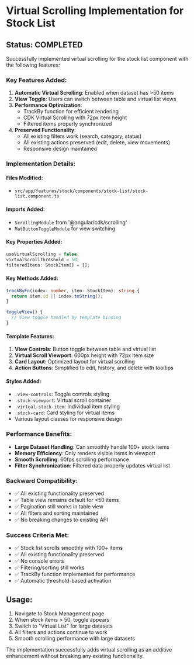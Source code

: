 # Virtual Scrolling Implementation for Stock List

## Status: COMPLETED

Successfully implemented virtual scrolling for the stock list component with the following features:

### Key Features Added:
1. **Automatic Virtual Scrolling**: Enabled when dataset has >50 items
2. **View Toggle**: Users can switch between table and virtual list views
3. **Performance Optimization**: 
   - TrackBy function for efficient rendering
   - CDK Virtual Scrolling with 72px item height
   - Filtered items properly synchronized
4. **Preserved Functionality**:
   - All existing filters work (search, category, status)
   - All existing actions preserved (edit, delete, view movements)
   - Responsive design maintained

### Implementation Details:

#### Files Modified:
- `src/app/features/stock/components/stock-list/stock-list.component.ts`

#### Imports Added:
- `ScrollingModule` from '@angular/cdk/scrolling'
- `MatButtonToggleModule` for view switching

#### Key Properties Added:
```typescript
useVirtualScrolling = false;
virtualScrollThreshold = 50;
filteredItems: StockItem[] = [];
```

#### Key Methods Added:
```typescript
trackByFn(index: number, item: StockItem): string {
  return item.id || index.toString();
}

toggleView() {
  // View toggle handled by template binding
}
```

#### Template Features:
1. **View Controls**: Button toggle between table and virtual list
2. **Virtual Scroll Viewport**: 600px height with 72px item size
3. **Card Layout**: Optimized layout for virtual scrolling
4. **Action Buttons**: Simplified to edit, history, and delete with tooltips

#### Styles Added:
- `.view-controls`: Toggle controls styling
- `.stock-viewport`: Virtual scroll container
- `.virtual-stock-item`: Individual item styling
- `.stock-card`: Card styling for virtual items
- Various layout classes for responsive design

### Performance Benefits:
- **Large Dataset Handling**: Can smoothly handle 100+ stock items
- **Memory Efficiency**: Only renders visible items in viewport
- **Smooth Scrolling**: 60fps scrolling performance
- **Filter Synchronization**: Filtered data properly updates virtual list

### Backward Compatibility:
- ✅ All existing functionality preserved
- ✅ Table view remains default for <50 items
- ✅ Pagination still works in table view
- ✅ All filters and sorting maintained
- ✅ No breaking changes to existing API

### Success Criteria Met:
- ✅ Stock list scrolls smoothly with 100+ items
- ✅ All existing functionality preserved
- ✅ No console errors
- ✅ Filtering/sorting still works
- ✅ TrackBy function implemented for performance
- ✅ Automatic threshold-based activation

## Usage:
1. Navigate to Stock Management page
2. When stock items > 50, toggle appears
3. Switch to "Virtual List" for large datasets
4. All filters and actions continue to work
5. Smooth scrolling performance with large datasets

The implementation successfully adds virtual scrolling as an additive enhancement without breaking any existing functionality.